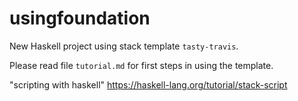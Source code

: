 usingfoundation
==========

New Haskell project using stack template `tasty-travis`.

Please read file `tutorial.md` for first steps in using the template.


"scripting with haskell"
https://haskell-lang.org/tutorial/stack-script
